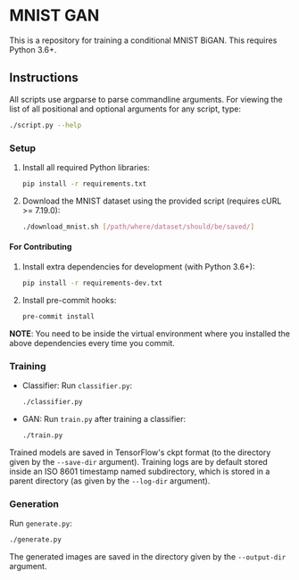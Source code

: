 # MNIST GAN

This is a repository for training a conditional MNIST BiGAN.
This requires Python 3.6+.

## Instructions

All scripts use argparse to parse commandline arguments.
For viewing the list of all positional and optional arguments for any script, type:
```sh
./script.py --help
```

### Setup
1. Install all required Python libraries:
    ```sh
    pip install -r requirements.txt
    ```

2. Download the MNIST dataset using the provided script (requires cURL >= 7.19.0):
    ```sh
    ./download_mnist.sh [/path/where/dataset/should/be/saved/]
    ```

#### For Contributing
1. Install extra dependencies for development (with Python 3.6+):
    ```sh
    pip install -r requirements-dev.txt
    ```

2. Install pre-commit hooks:
    ```sh
    pre-commit install
    ```

**NOTE**: You need to be inside the virtual environment where you installed the above dependencies every time you commit.

### Training
* Classifier: Run `classifier.py`:
    ```sh
    ./classifier.py
    ```

* GAN: Run `train.py` after training a classifier:
    ```sh
    ./train.py
    ```

Trained models are saved in TensorFlow's ckpt format (to the directory given by the `--save-dir` argument).
Training logs are by default stored inside an ISO 8601 timestamp named subdirectory, which is stored in a parent directory (as given by the `--log-dir` argument).

### Generation
Run `generate.py`:
```sh
./generate.py
```
The generated images are saved in the directory given by the `--output-dir` argument.
